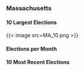 ### Massachusetts

#### 10 Largest Elections
{{< image src=MA_10.png >}}

#### Elections per Month

#### 10 Most Recent Elections

